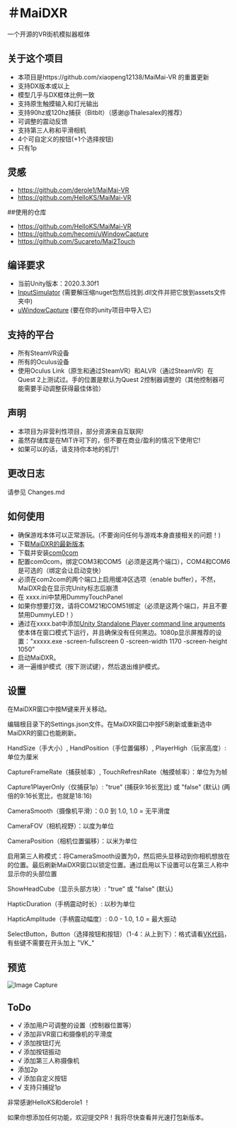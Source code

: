# ＃MaiDXR
一个开源的VR街机模拟器框体

## 关于这个项目
- 本项目是https://github.com/xiaopeng12138/MaiMai-VR 的重置更新
- 支持DX版本或以上
- 模型几乎与DX框体比例一致
- 支持原生触摸输入和灯光输出
- 支持90hz或120hz捕获（Bitblt）（感谢@Thalesalex的推荐）
- 可调整的震动反馈
- 支持第三人称和平滑相机
- 4个可自定义的按钮(+1个选择按钮)
- 只有1p

## 灵感
- https://github.com/derole1/MaiMai-VR
- https://github.com/HelloKS/MaiMai-VR

##使用的仓库
- https://github.com/HelloKS/MaiMai-VR
- https://github.com/hecomi/uWindowCapture
- https://github.com/Sucareto/Mai2Touch

## 编译要求
- 当前Unity版本：2020.3.30f1
- [InputSimulator](https://www.nuget.org/packages/InputSimulator) (需要解压缩nuget包然后找到.dll文件并把它放到assets文件夹中)
- [uWindowCapture](https://github.com/hecomi/uWindowCapture) (要在你的unity项目中导入它)

## 支持的平台
- 所有SteamVR设备
- 所有的Oculus设备
- 使用Oculus Link（原生和通过SteamVR）和ALVR（通过SteamVR）在Quest 2上测试过。手的位置是默认为Quest 2控制器调整的（其他控制器可能需要手动调整获得最佳体验）

## 声明
- 本项目为非营利性项目，部分资源来自互联网!
- 虽然存储库是在MIT许可下的，但不要在商业/盈利的情况下使用它!
- 如果可以的话，请支持你本地的机厅!

## 更改日志
请参见 Changes.md

## 如何使用
- 确保游戏本体可以正常游玩。(不要询问任何与游戏本身直接相关的问题！)
- 下载[MaiDXR的最新版本](https://github.com/xiaopeng12138/MaiDXR/releases)
- 下载并安装[com0com](https://storage.googleapis.com/google-code-archive-downloads/v2/code.google.com/powersdr-iq/setup_com0com_W7_x64_signed.exe)
- 配置com0com，绑定COM3和COM5（必须是这两个端口），COM4和COM6是可选的（绑定会让启动变快）
- 必须在com2com的两个端口上启用缓冲区选项（enable buffer），不然，MaiDXR会在显示完Unity标志后崩溃
- 在 xxxx.ini中禁用DummyTouchPanel
- 如果你想要灯效，请将COM21和COM51绑定（必须是这两个端口，并且不要禁用DummyLED！）
- 通过在xxxx.bat中添加[Unity Standalone Player command line arguments](https://docs.unity3d.com/Manual/PlayerCommandLineArguments.html)使本体在窗口模式下运行，并且确保没有任何黑边。1080p显示屏推荐的设置："xxxxx.exe -screen-fullscreen 0 -screen-width 1170 -screen-height 1050"
- 启动MaiDXR。
- 进一遍维护模式（按下测试键），然后退出维护模式。

## 设置
在MaiDXR窗口中按M键来开关移动。

编辑根目录下的Settings.json文件。在MaiDXR窗口中按F5刷新或重新选中MaiDXR的窗口也能刷新。

HandSize（手大小）, HandPosition（手位置偏移）, PlayerHigh（玩家高度）: 单位为厘米

CaptureFrameRate（捕获帧率）, TouchRefreshRate（触摸帧率）：单位为为帧

Capture1PlayerOnly（仅捕获1p）: "true" (捕获9:16长宽比) 或 "false" (默认) (两倍的9:16长宽比，也就是18:16)

CameraSmooth（摄像机平滑）：0.0 到 1.0, 1.0 = 无平滑度

CameraFOV（相机视野）：以度为单位

CameraPosition（相机位置偏移）：以米为单位

启用第三人称模式：将CameraSmooth设置为0，然后把头显移动到你相机想放在的位置。最后刷新MaiDXR窗口以锁定位置。通过启用以下设置可以在第三人称中显示你的头部位置

ShowHeadCube（显示头部方块）:  "true" 或 "false" (默认)

HapticDuration（手柄震动时长）: 以秒为单位

HapticAmplitude（手柄震动幅度）: 0.0 - 1.0, 1.0 = 最大振动

SelectButton，Button（选择按钮和按钮）（1-4：从上到下）：格式请看[VK代码](https://docs.microsoft.com/windows/win32/inputdev/virtual-key-codes)，有些键不需要在开头加上 "VK_"

## 预览
![Image Capture](https://github.com/xiaopeng12138/MaiDXR/blob/main/PreviewImage/MaiDXR_PreviewImage.png?raw=true)

## ToDo
- √ 添加用户可调整的设置（控制器位置等）
- √ 添加非VR窗口和摄像机的平滑度
- √ 添加按钮灯光
- √ 添加按钮振动
- √ 添加第三人称摄像机
- 添加2p
- √ 添加自定义按钮
- √ 支持只捕捉1p

非常感谢HelloKS和derole1 ！

如果你想添加任何功能，欢迎提交PR！我将尽快查看并光速打包新版本。
